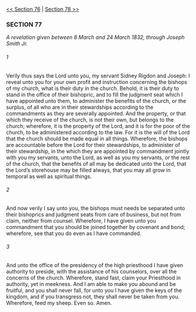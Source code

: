 [<< Section 76](Section%2076.md)  |  [Section 78 >>](Section%2078.md)

### SECTION 77

*A revelation given between 8 March and 24 March 1832, through Joseph Smith Jr.*

###### 1
Verily thus says the Lord unto you, my servant Sidney Rigdon and Joseph: I reveal unto you for your own profit and instruction concerning the bishops of my church, what is their duty in the church. Behold, it is their duty to stand in the office of their bishopric, and to fill the judgment seat which I have appointed unto them, to administer the benefits of the church, or the surplus, of all who are in their stewardships according to the commandments as they are severally appointed. And the property, or that which they receive of the church, is not their own, but belongs to the church; wherefore, it is the property of the Lord, and it is for the poor of the church, to be administered according to the law. For it is the will of the Lord that the church should be made equal in all things. Wherefore, the bishops are accountable before the Lord for their stewardships, to administer of their stewardship, in the which they are appointed by commandment jointly with you my servants, unto the Lord, as well as you my servants, or the rest of the church, that the benefits of all may be dedicated unto the Lord, that the Lord’s storehouse may be filled always, that you may all grow in temporal as well as spiritual things.

###### 2
And now verily I say unto you, the bishops must needs be separated unto their bishoprics and judgment seats from care of business, but not from claim, neither from counsel. Wherefore, I have given unto you commandment that you should be joined together by covenant and bond; wherefore, see that you do even as I have commanded.

###### 3
And unto the office of the presidency of the high priesthood I have given authority to preside, with the assistance of his counselors, over all the concerns of the church. Wherefore, stand fast, claim your Priesthood in authority, yet in meekness. And I am able to make you abound and be fruitful, and you shall never fall, for unto you I have given the keys of the kingdom, and if you transgress not, they shall never be taken from you. Wherefore, feed my sheep. Even so. Amen.